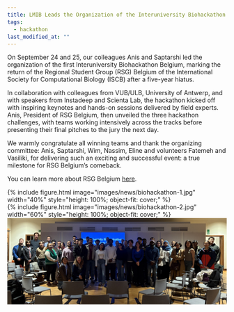 ```yaml
---
title: LMIB Leads the Organization of the Interuniversity Biohackathon Belgium in Collaboration with RSG Belgium
tags:
  - hackathon
last_modified_at: ""
---
```


<!-- excerpt start -->
<!-- excerpt end -->

On September 24 and 25, our colleagues Anis and Saptarshi led the organization of the first Interuniversity Biohackathon Belgium, marking the return of the Regional Student Group (RSG) Belgium of the International Society for Computational Biology (ISCB) after a five-year hiatus.

In collaboration with colleagues from VUB/ULB, University of Antwerp, and with speakers from Instadeep and Scienta Lab, the hackathon kicked off with inspiring keynotes and hands-on sessions delivered by field experts. Anis, President of RSG Belgium, then unveiled the three hackathon challenges, with teams working intensively across the tracks before presenting their final pitches to the jury the next day.

We warmly congratulate all winning teams and thank the organizing committee: Anis, Saptarshi, Wim, Nassim, Eline and volunteers Fatemeh and Vasiliki, for delivering such an exciting and successful event: a true milestone for RSG Belgium’s comeback.

You can learn more about RSG Belgium [here](https://rsg-belgium.org/).

<div class="image-grid">
  <div class="img-1">
    {% include figure.html image="images/news/biohackathon-1.jpg" width="40%" style="height: 100%; object-fit: cover;" %}
  </div>

  <div class="img-2">
    {% include figure.html image="images/news/biohackathon-2.jpg" width="60%" style="height: 100%; object-fit: cover;" %}
  </div>

  <div class="img-3">
    <img src="/images/news/biohackathon-3.jpg" alt="LMI Beach Event 2025">
  </div>
</div>
